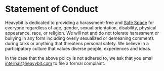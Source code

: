 Statement of Conduct
=======

Heavybit is dedicated to providing a harassment-free and <a href="http://en.wikipedia.org/wiki/Safe-space">Safe Space</a> for everyone regardless of age, gender, sexual orientation, disability, physical appearance, race, or religion. We will not and do not tolerate harassment or bullying in any form including overly sexualized or demeaning comments during talks or anything that threatens personal safety. We believe in a participatory culture that values diverse people, experiences and ideas.  

In the case that  the above policy is not adhered to, we ask that you email internal@heavybit.com to file a formal complaint.
